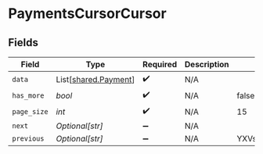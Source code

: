 # PaymentsCursorCursor


## Fields

| Field                                                  | Type                                                   | Required                                               | Description                                            | Example                                                |
| ------------------------------------------------------ | ------------------------------------------------------ | ------------------------------------------------------ | ------------------------------------------------------ | ------------------------------------------------------ |
| `data`                                                 | List[[shared.Payment](../../models/shared/payment.md)] | :heavy_check_mark:                                     | N/A                                                    |                                                        |
| `has_more`                                             | *bool*                                                 | :heavy_check_mark:                                     | N/A                                                    | false                                                  |
| `page_size`                                            | *int*                                                  | :heavy_check_mark:                                     | N/A                                                    | 15                                                     |
| `next`                                                 | *Optional[str]*                                        | :heavy_minus_sign:                                     | N/A                                                    |                                                        |
| `previous`                                             | *Optional[str]*                                        | :heavy_minus_sign:                                     | N/A                                                    | YXVsdCBhbmQgYSBtYXhpbXVtIG1heF9yZXN1bHRzLol=           |